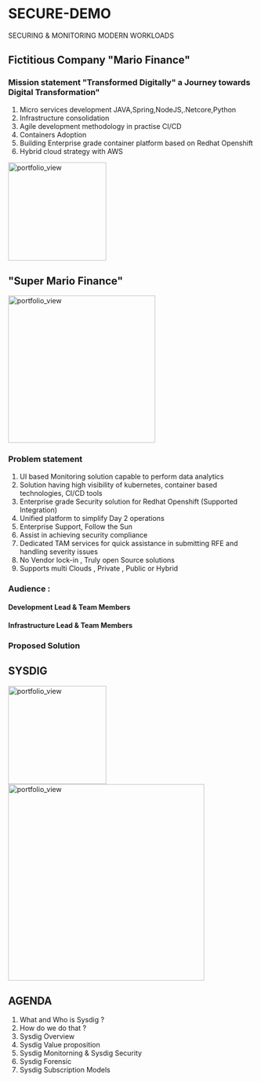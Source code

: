 # SECURE-DEMO
SECURING & MONITORING MODERN WORKLOADS 

## Fictitious Company "Mario Finance" 
### Mission statement "Transformed Digitally" a Journey towards Digital Transformation"
1. Micro services development JAVA,Spring,NodeJS,.Netcore,Python
2. Infrastructure consolidation 
3. Agile development methodology in practise CI/CD
3. Containers Adoption
4. Building Enterprise grade container platform based on Redhat Openshift
5. Hybrid cloud strategy with AWS 

<img width="200" alt="portfolio_view" src="https://supermariorun.com/assets/img/hero/hero_chara_mario_pc.png">

## "Super Mario Finance" 
<img width="300" alt="portfolio_view" src="https://cf-images.us-east-1.prod.boltdns.net/v1/static/769341148/800cab56-77ef-477a-9fc3-5ce47c20346f/d8ad628e-c808-4459-a896-8de4ca56f34b/768x433/match/image.jpg">


### Problem statement
1.  UI based Monitoring solution capable to perform data analytics
2.  Solution having high visibility of kubernetes, container based technologies, CI/CD tools 
3.  Enterprise grade Security solution for Redhat Openshift (Supported Integration) 
4.  Unified platform to simplify Day 2 operations 
5.  Enterprise Support, Follow the Sun
6.  Assist in achieving security compliance
7.  Dedicated TAM services for quick assistance in submitting RFE and handling severity issues
8.  No Vendor lock-in , Truly open Source solutions 
10. Supports multi Clouds , Private , Public or Hybrid 


### Audience :

#### Development Lead & Team Members
#### Infrastructure Lead & Team Members 



### Proposed Solution 

## SYSDIG
<img width="200" alt="portfolio_view" src="https://mp.s81c.com/pwb-production/6d573379fb3b78d05f6cd4de8959ca43/offering_824fa94c-bd7f-4568-ae8b-832998c3446b.png">

<img width="400" alt="portfolio_view" src="https://encrypted-tbn0.gstatic.com/images?q=tbn:ANd9GcTz5de0YhxIMgCGCBZk6gebZtVy7yUD7PXoVohE6afyj47b1PCa">

## AGENDA
1. What and Who is Sysdig ?
2. How do we do that ?
3. Sysdig Overview 
4. Sysdig Value proposition
5. Sysdig Monitorning & Sysdig Security
6. Sysdig Forensic 
7. Sysdig Subscription Models 

